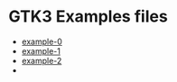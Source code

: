 # GTK3 Examples files

- [example-0](./example-0.c)
- [example-1](./example-1.c)
- [example-2](./example-2.c)
- 
